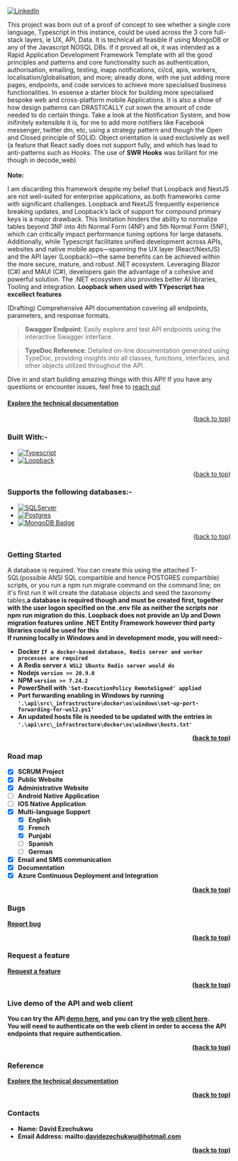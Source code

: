 <!-- Improved compatibility of back to top link: See: https://github.com/microsoft/TypeScript/pull/73 -->
<a name="readme-top"></a>
[![LinkedIn][linkedin-shield]][linkedin-url]


This project was born out of a proof of concept to see whether a single core language, Typescript in this instance, could be used across the 3 core full-stack layers, ie UX, API, Data. It is technical all feasible if using MongoDB or any of the Javascript NOSQL DBs. If it proved all ok, it was intended as  a Rapid Application Development Framework Template with all the good principles and patterns and core functionality such as authentication, authorisation, emailing, testing, inapp notifications, ci/cd, apis, workers,  localisation/globalisation, and more; already done, with me just adding more pages, endpoints, and code services to achieve more specialised business functionalities. In essense a  starter block for building more specialised bespoke web and cross-platform mobile Applications. It is also a show of how design patterns can DRASTICALLY cut sown the amount of code needed to do certain things. Take a look at the Notification System, and how inifinitely extensible it is, for me to add more notifiers like Facebook messenger, twitter dm, etc, using a strategy pattern and though the Open and Closed principle of SOLID. Object orientation is used exclusively as well (a feature that React sadly does not support fully, and which has lead to anti-patterns such as Hooks. The use of <strong>SWR Hooks</strong> was brillant for me though in decode_web)  
<br/>
<strong>Note:</strong> 
<p>
I am discarding this framework despite my belief that Loopback and NextJS are not well-suited for enterprise applications, as both frameworks come with significant challenges. Loopback and NextJS frequently experience breaking updates, and Loopback’s lack of support for compound primary keys is a major drawback. This limitation hinders the ability to normalize tables beyond 3NF into 4th Normal Form (4NF) and 5th Normal Form (5NF), which can critically impact performance tuning options for large datasets. 
Additionally, while Typescript facilitates unified development across APIs, websites and native mobile apps—spanning the UX layer (React/NextJS) and the API layer (Loopback)—the same benefits can be achieved within the more secure, mature, and robust .NET ecosystem. Leveraging Blazor (C#) and MAUI (C#), developers gain the advantage of a cohesive and powerful solution. The .NET ecosystem also provides better AI libraries, Tooling and integration. 
<strong>Loopback when used with TYpescript has excellect features</strong>
</p>

<!-- ABOUT THE PROJECT -->
(Drafting) Comprehensive API documentation covering all endpoints, parameters, and response formats.
>**Swagger Endpoint**: Easily explore and test API endpoints using the interactive Swagger interface.

>**TypeDoc Reference**: Detailed on-line documentation generated using TypeDoc, providing insights into all classes, functions, interfaces, and other objects utilized throughout the API.

Dive in and start building amazing things with this API! If you have any questions or encounter issues, feel free to [reach out](mailto:davidezechukwu@hotmail.com?subject=Report%20a%20bug&body=Details:%0A%0AExtra%20information:%0A)  
#### [Explore the technical documentation](https://decodeonline.app/api/docs/modules.html)
<p align="right">(<a href="#readme-top">back to top</a>)</p>


### Built With:-
* [![Typescript][Typescript]][Typescript-url]
* [![Loopback][Loopback.js]][Loopback-url]
<p align="right">(<a href="#readme-top">back to top</a>)</p>

### Supports the following databases:-
* [![SQLServer][SQLServer]][SQLServer-url]
* [![Postgres][Postgres]][Postgres-url]
* [![MongoDB Badge][MongoDB]][MongoDB-url]
<p align="right">(<a href="#readme-top">back to top</a>)</p>


### Getting Started
A database is required. You can create this using the attached T-SQL(possible ANSI SQL compartible and hence POSTGRES compartible) scripts, or you run a npm run migrate command on the command line; on it's first run it will create the database objects and seed the taxonomy tables,<strong>a database is required though and must be created first, together with the user logon specified on the .env file as neither the scripts nor npm run migration do this<strong>. 
Loopback does not provide an Up and Down migration features unline .NET Entity Framework however third party libraries could be used for this
<br/>
If running locally in Windows and in development mode, you will need:-   
- Docker `If a docker-based database, Redis server and worker processes are required`
- A Redis server `A WSL2 Ubuntu Redis server would do`
- Nodejs `version >= 20.9.0`		
- NPM `version >= 7.24.2`
- PowerShell with `'Set-ExecutionPolicy RemoteSigned' applied`
- Port forwarding enabling in Windows by running `'.\api\src\_infrastructure\docker\os\windows\set-up-port-forwarding-for-wsl2.ps1'`
- An updated hosts file is needed to be updated with the entries in `'.\api\src\_infrastructure\docker\os\windows\hosts.txt'`
<p align="right">(<a href="#readme-top">back to top</a>)</p>


### Road map
- [x] SCRUM Project
- [x] Public Website
- [x] Administrative Website
- [ ] Android Native Application
- [ ] IOS Native Application
- [x] Multi-language Support
    - [x] English
    - [x] French
    - [x] Punjabi
    - [ ] Spanish
    - [ ] German
- [x] Email and SMS communication
- [x] Documentation
- [x] Azure Continuous Deployment and Integration 
<p align="right">(<a href="#readme-top">back to top</a>)</p>


### Bugs
[Report bug](mailto:davidezechukwu@hotmail.com?subject=Report%20a%20bug&body=Url:%0ADetails:%0A%0ABrowser:%0A%0AOS:%0AExtra%20information:%0A)  
<p align="right">(<a href="#readme-top">back to top</a>)</p>

### Request a feature
[Request a feature](mailto:davidezechukwu@hotmail.com?subject=Report%20a%20bug&body=Details:%0A%0AExtra%20information:%0A)  
<p align="right">(<a href="#readme-top">back to top</a>)</p>

### Live demo of the API and web client
You can try the API [demo here](https://decodelocal.com/api/explorer/), and you can try the [web client here](https://decodeonline.app/).  
You will need to authenticate on the web client in order to access the API endpoints that require authentication.
<p align="right">(<a href="#readme-top">back to top</a>)</p>


### Reference
[Explore the technical documentation](https://decodeonline.app/api/docs/modules.html)
<p align="right">(<a href="#readme-top">back to top</a>)</p>


### Contacts
- Name: David Ezechukwu
- Email Address: mailto:davidezechukwu@hotmail.com
<p align="right">(<a href="#readme-top">back to top</a>)</p>



<!-- MARKDOWN LINKS & IMAGES -->
<!-- https://www.markdownguide.org/basic-syntax/#reference-style-links -->
<!-- 
[contributors-shield]: https://img.shields.io/github/contributors/microsoft/TypeScript.svg?style=for-the-badge
[contributors-url]: https://github.com/microsoft/TypeScript/graphs/contributors
[forks-shield]: https://img.shields.io/github/forks/microsoft/TypeScript.svg?style=for-the-badge
[forks-url]: https://github.com/microsoft/TypeScript/network/members
[stars-shield]: https://img.shields.io/github/stars/microsoft/TypeScript.svg?style=for-the-badge
[stars-url]: https://github.com/microsoft/TypeScript/stargazers
[issues-shield]: https://img.shields.io/github/issues/microsoft/TypeScript.svg?style=for-the-badge
[issues-url]: https://github.com/microsoft/TypeScript/issues
[license-shield]: https://img.shields.io/github/license/microsoft/TypeScript.svg?style=for-the-badge
[license-url]: https://github.com/microsoft/TypeScript/blob/master/LICENSE.txt
 -->

[Typescript]: https://img.shields.io/badge/typescript-000000?style=for-the-badge&logo=typescript&logoColor=white
[Typescript-url]: https://www.typescriptlang.org/
[linkedin-shield]: https://img.shields.io/badge/-LinkedIn-black.svg?style=for-the-badge&logo=linkedin&colorB=555
[linkedin-url]: https://linkedin.com/in/davidezechukwu
[product-screenshot]: ../images/big_logo.jpg
[Loopback.js]: https://img.shields.io/badge/loopback.js-000000?style=for-the-badge&logo=loopbackdotjs&logoColor=white
[Loopback-url]: https://loopback.io/
[Next.js]: https://img.shields.io/badge/next.js-000000?style=for-the-badge&logo=nextdotjs&logoColor=white
[Next-url]: https://nextjs.org/
[React.js]: https://img.shields.io/badge/React-20232A?style=for-the-badge&logo=react&logoColor=61DAFB
[React-url]: https://reactjs.org/
[Bootstrap.com]: https://img.shields.io/badge/Bootstrap-563D7C?style=for-the-badge&logo=bootstrap&logoColor=white
[Bootstrap-url]: https://getbootstrap.com
[Sqlserver]: https://img.shields.io/badge/sqlserver-DD0031?style=for-the-badge&logo=sqlserver&logoColor=white
[Sqlserver-url]: https://www.microsoft.com/en-gb/sql-server/
[Postgres]: https://img.shields.io/badge/postgres-DD0031?style=for-the-badge&logo=postgres&logoColor=white
[Postgres-url]: https://www.postgresql.org/
[MongoDB]: https://img.shields.io/badge/MongoDB-green?style=flat&logo=mongodb&logoColor=white
[MongoDB-url]: https://www.mongodb.com/
